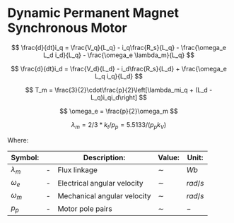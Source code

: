 # Dynamic Permanent Magnet Synchronous Motor

$$ \frac{d}{dt}i_q = \frac{V_q}{L_q} - i_q\frac{R_s}{L_q} - \frac{\omega_e L_d i_d}{L_q} - \frac{\omega_e
\lambda_m}{L_q} $$

$$ \frac{d}{dt}i_d = \frac{V_d}{L_d} - i_d\frac{R_s}{L_d} + \frac{\omega_e L_q i_q}{L_d} $$

$$ T_m = \frac{3}{2}\cdot\frac{p}{2}\left[\lambda_mi_q + (L_d - L_q)i_qi_d\right] $$

$$ \omega_e = \frac{p}{2}\omega_m $$

$$ \lambda_m = 2/3 * k_t / p_p = 5.5133 / (p_pk_V) $$ 

Where:

| Symbol:     |     | Description:                | Value: | Unit:    |
|-------------|-----|-----------------------------|--------|----------|
| $\lambda_m$ | -   | Flux linkage                | $\sim$ | $Wb$     |
| $\omega_e$  | -   | Electrical angular velocity | $\sim$ | $rad/s$  |
| $\omega_m$  | -   | Mechanical angular velocity | $\sim$ | $rad/s$  |
| $p_p$       | -   | Motor pole pairs            | $\sim$ | $-$      |